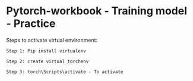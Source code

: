 ﻿# Pytorch-workbook - Training model - Practice

Steps to activate virtual environment:

    Step 1: Pip install virtualenv

    Step 2: create virtual torchenv

    Step 3: torch\Scripts\activate - To activate
